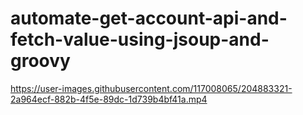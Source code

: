 # automate-get-account-api-and-fetch-value-using-jsoup-and-groovy

https://user-images.githubusercontent.com/117008065/204883321-2a964ecf-882b-4f5e-89dc-1d739b4bf41a.mp4

